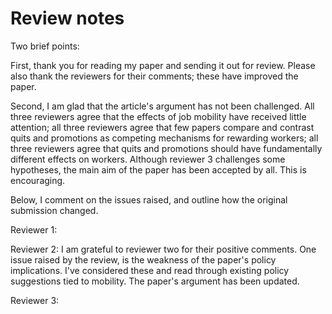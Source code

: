 # Review notes

Two brief points: 

First, thank you for reading my paper and sending it out for review. Please also thank the reviewers for their comments; these have improved the paper.  

Second, I am glad that the article's argument has not been challenged. All three reviewers agree that the effects of job mobility have received little attention; all three reviewers agree that few papers compare and contrast quits and promotions as competing mechanisms for rewarding workers; all three reviewers agree that quits and promotions should have fundamentally different effects on workers. Although reviewer 3 challenges some hypotheses, the main aim of the paper has been accepted by all. This is encouraging.

Below, I comment on the issues raised, and outline how the original submission changed.

Reviewer 1:

Reviewer 2: I am grateful to reviewer two for their positive comments. One issue raised by the review, is the weakness of the paper's policy implications. I've considered these and read through existing policy suggestions tied to mobility. The paper's argument has been updated. 


Reviewer 3:
